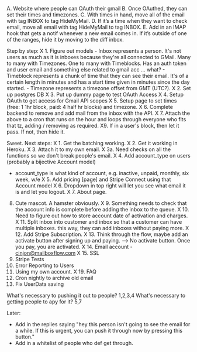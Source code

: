 A. Website where people can OAuth their gmail
B. Once OAuthed, they can set their times and timezones.
C. With times in hand, move all of the email with tag INBOX to tag HideMyMail.
D. If it’s a time when they want to check email, move all email with tag HideMyMail to tag INBOX.
E. Add in an IMAP hook that gets a notif whenever a new email comes in. If it’s outside of one of the ranges, hide it by moving to the diff inbox.


Step by step:
X 1. Figure out models
    - Inbox represents a person. It's not users as much as it is inboxes because they're all connected to GMail. Many to many with Timezones. One to many with Timeblocks. Has an auth token and user email and something else related to gmail acc ... what?
    - Timeblock represents a chunk of time that they can see their email. It's of a certain length in minutes and has a start time given in minutes since the day started.
    - Timezone represents a timezone offset from GMT (UTC?).
X 2. Set up postgres DB
X 3. Put up dummy page to test OAuth Access
X 4. Setup OAuth to get access for Gmail API scopes
X 5. Setup page to set times (free: 1 1hr block, paid: 4 half hr blocks) and timezone.
X 6. Complete backend to remove and add mail from the inbox with the API.
X 7. Attach the above to a cron that runs on the hour and loops through everyone who fits that tz, adding / removing as required.
X9. If in a user's block, then let it pass. If not, then hide it.

Sweet. Next steps:
X 1. Get the batching working.
X 2. Get it working in Heroku.
X 3. Attach it to my own email.
X 3a. Need checks on all the functions so we don't break people's email.
X 4. Add account_type on users (probably a bijective Account model)
   - account_type is what kind of account, e.g. inactive, unpaid, monthly, six week, w/e
X 5. Add pricing [page] and Stripe Connect using that Account model
X 6. Dropdown in top right will let you see what email it is and let you logout.
X 7. About page.
8. Cute mascot. A hamster obviously.
X 9. Something needs to check that the account info is complete before adding the inbox to the queue.
X 10. Need to figure out how to store account date of activation and charges.
X 11. Split inbox into customer and inbox so that a customer can have multiple inboxes. this way, they can add inboxes without paying more.
X 12. Add Stripe Subscription.
X 13. Think through the flow, maybe add an activate button after signing up and paying. --> No activate button. Once you pay, you are activated.
X 14. Email account - cinjon@mailboxflow.com
X 15. SSL
16. Stripe Tests
17. Error Reporting to Users
18. Using my own account.
X 19. FAQ
20. Cron nightly to archive old email
21. Fix UserData saving

What's necessary to pushing it out to people? 1,2,3,4
What's necessary to getting people to apy for it? 5,7

Later:
- Add in the replies saying "hey this person isn't going to see the email for a while. If this is urgent, you can push it through now by pressing this button."
- Add in a whitelist of people who def get through.